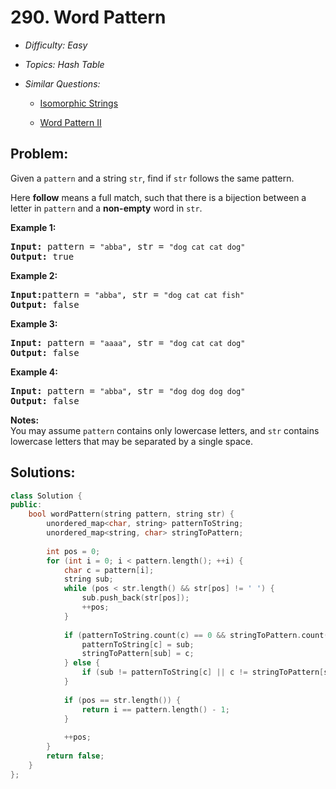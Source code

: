 # 290. Word Pattern

* *Difficulty: Easy*

* *Topics: Hash Table*

* *Similar Questions:*

  * [Isomorphic Strings](isomorphic-strings.md)

  * [Word Pattern II](word-pattern-ii.md)

## Problem:

<p>Given a <code>pattern</code> and a string <code>str</code>, find if <code>str</code> follows the same pattern.</p>

<p>Here <b>follow</b> means a full match, such that there is a bijection between a letter in <code>pattern</code> and a <b>non-empty</b> word in <code>str</code>.</p>

<p><strong>Example 1:</strong></p>

<pre>
<strong>Input:</strong> pattern = <code>&quot;abba&quot;</code>, str = <code>&quot;dog cat cat dog&quot;</code>
<strong>Output:</strong> true</pre>

<p><strong>Example 2:</strong></p>

<pre>
<strong>Input:</strong>pattern = <code>&quot;abba&quot;</code>, str = <code>&quot;dog cat cat fish&quot;</code>
<strong>Output:</strong> false</pre>

<p><strong>Example 3:</strong></p>

<pre>
<strong>Input:</strong> pattern = <code>&quot;aaaa&quot;</code>, str = <code>&quot;dog cat cat dog&quot;</code>
<strong>Output:</strong> false</pre>

<p><strong>Example 4:</strong></p>

<pre>
<strong>Input:</strong> pattern = <code>&quot;abba&quot;</code>, str = <code>&quot;dog dog dog dog&quot;</code>
<strong>Output:</strong> false</pre>

<p><b>Notes:</b><br />
You may assume <code>pattern</code> contains only lowercase letters, and <code>str</code> contains lowercase letters that may be separated by a single space.</p>

## Solutions:

```c++
class Solution {
public:
    bool wordPattern(string pattern, string str) {
        unordered_map<char, string> patternToString;
        unordered_map<string, char> stringToPattern;
        
        int pos = 0;
        for (int i = 0; i < pattern.length(); ++i) {
            char c = pattern[i];
            string sub;
            while (pos < str.length() && str[pos] != ' ') {
                sub.push_back(str[pos]);
                ++pos;
            }
            
            if (patternToString.count(c) == 0 && stringToPattern.count(sub) == 0) {
                patternToString[c] = sub;
                stringToPattern[sub] = c;
            } else {
                if (sub != patternToString[c] || c != stringToPattern[sub]) return false;
            }
            
            if (pos == str.length()) {
                return i == pattern.length() - 1;
            }
            
            ++pos;
        }
        return false;
    }
};
```
